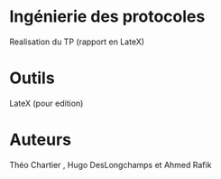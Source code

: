 # Ingénierie des protocoles

Realisation du TP (rapport en LateX)

# Outils

LateX (pour edition)


# Auteurs

Théo Chartier , Hugo DesLongchamps et Ahmed Rafik
